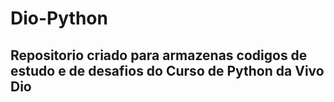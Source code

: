 # Dio-Python

## Repositorio criado para armazenas codigos de estudo e de desafios do Curso de Python da Vivo Dio
